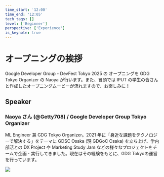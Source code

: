 ```yaml
---
time_start: '12:00'
time_end: '12:05'
tech_tags: []
level: ['Beginner']
perspective: ['Experience']
is_keynote: true
---
```


# オープニングの挨拶

Google Developer Group - DevFest Tokyo 2025 の オープニングを GDG Tokyo Organizer の Naoya が行います。また、冒頭では IPUT の学生の皆さんと作成したオープニングムービーが流れますので、お楽しみに！

## Speaker

### Naoya さん (@Getty708) / Google Developer Group Tokyo Organizer

ML Engineer 兼 GDG Tokyo Organizer。2021 年に「身近な課題をテクノロジーで解決する」をテーマに GDSC Osaka (現 GDGoC Osaka) を立ち上げ、学内部活との DX Project や Marketing Study Jam などの様々なプロジェクトをチームで企画・実行してきました。現在はその経験をもとに、GDG Tokyoの運営を行っています。

![](https://media.connpass.com/thumbs/26/e9/26e95417278f964b61d6fdd84e172a1c.png)
